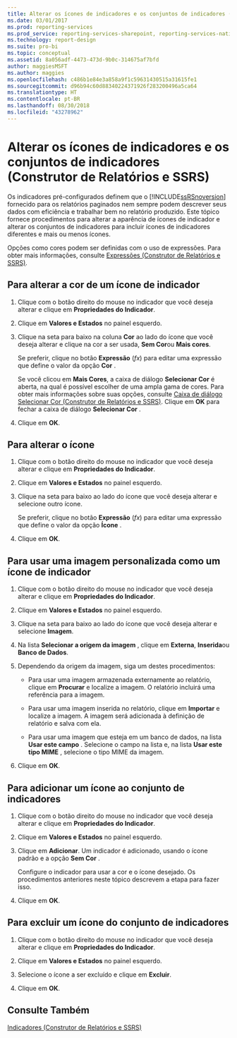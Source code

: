 ```yaml
---
title: Alterar os ícones de indicadores e os conjuntos de indicadores (Construtor de Relatórios e SSRS) | Microsoft Docs
ms.date: 03/01/2017
ms.prod: reporting-services
ms.prod_service: reporting-services-sharepoint, reporting-services-native
ms.technology: report-design
ms.suite: pro-bi
ms.topic: conceptual
ms.assetid: 8a056adf-4473-473d-9b0c-314675af7bfd
author: maggiesMSFT
ms.author: maggies
ms.openlocfilehash: c486b1e84e3a858a9f1c59631430515a31615fe1
ms.sourcegitcommit: d96b94c60d88340224371926f283200496a5ca64
ms.translationtype: HT
ms.contentlocale: pt-BR
ms.lasthandoff: 08/30/2018
ms.locfileid: "43278962"
---
```

# <a name="change-indicator-icons-and-indicator-sets-report-builder-and-ssrs"></a>Alterar os ícones de indicadores e os conjuntos de indicadores (Construtor de Relatórios e SSRS)
  Os indicadores pré-configurados definem que o [!INCLUDE[ssRSnoversion](../../includes/ssrsnoversion-md.md)] fornecido para os relatórios paginados nem sempre podem descrever seus dados com eficiência e trabalhar bem no relatório produzido. Este tópico fornece procedimentos para alterar a aparência de ícones de indicador e alterar os conjuntos de indicadores para incluir ícones de indicadores diferentes e mais ou menos ícones.  
  
 Opções como cores podem ser definidas com o uso de expressões. Para obter mais informações, consulte [Expressões &#40;Construtor de Relatórios e SSRS&#41;](../../reporting-services/report-design/expressions-report-builder-and-ssrs.md).  
  
## <a name="to-change-the-color-of-an-indicator-icon"></a>Para alterar a cor de um ícone de indicador  
  
1.  Clique com o botão direito do mouse no indicador que você deseja alterar e clique em **Propriedades do Indicador**.  
  
2.  Clique em **Valores e Estados** no painel esquerdo.  
  
3.  Clique na seta para baixo na coluna **Cor** ao lado do ícone que você deseja alterar e clique na cor a ser usada, **Sem Cor**ou **Mais cores**.  
  
     Se preferir, clique no botão **Expressão** (*fx*) para editar uma expressão que define o valor da opção **Cor** .  
  
     Se você clicou em **Mais Cores**, a caixa de diálogo **Selecionar Cor** é aberta, na qual é possível escolher de uma ampla gama de cores. Para obter mais informações sobre suas opções, consulte [Caixa de diálogo Selecionar Cor &#40;Construtor de Relatórios e SSRS&#41;](http://msdn.microsoft.com/library/ac7089a3-5c7b-4f53-8348-180610e86da2). Clique em **OK** para fechar a caixa de diálogo **Selecionar Cor** .  
  
4.  Clique em **OK**.  
  
## <a name="to-change-the-icon"></a>Para alterar o ícone  
  
1.  Clique com o botão direito do mouse no indicador que você deseja alterar e clique em **Propriedades do Indicador**.  
  
2.  Clique em **Valores e Estados** no painel esquerdo.  
  
3.  Clique na seta para baixo ao lado do ícone que você deseja alterar e selecione outro ícone.  
  
     Se preferir, clique no botão **Expressão** (*fx*) para editar uma expressão que define o valor da opção **Ícone** .  
  
4.  Clique em **OK**.  
  
## <a name="to-use-a-custom-image-as-an-indicator-icon"></a>Para usar uma imagem personalizada como um ícone de indicador  
  
1.  Clique com o botão direito do mouse no indicador que você deseja alterar e clique em **Propriedades do Indicador**.  
  
2.  Clique em **Valores e Estados** no painel esquerdo.  
  
3.  Clique na seta para baixo ao lado do ícone que você deseja alterar e selecione **Imagem**.  
  
4.  Na lista **Selecionar a origem da imagem** , clique em **Externa**, **Inserida**ou **Banco de Dados**.  
  
5.  Dependendo da origem da imagem, siga um destes procedimentos:  
  
    -   Para usar uma imagem armazenada externamente ao relatório, clique em **Procurar** e localize a imagem. O relatório incluirá uma referência para a imagem.  
  
    -   Para usar uma imagem inserida no relatório, clique em **Importar** e localize a imagem. A imagem será adicionada à definição de relatório e salva com ela.  
  
    -   Para usar uma imagem que esteja em um banco de dados, na lista **Usar este campo** . Selecione o campo na lista e, na lista **Usar este tipo MIME** , selecione o tipo MIME da imagem.  
  
6.  Clique em **OK**.  
  
## <a name="to-add-an-icon-to-the-indicator-set"></a>Para adicionar um ícone ao conjunto de indicadores  
  
1.  Clique com o botão direito do mouse no indicador que você deseja alterar e clique em **Propriedades do Indicador**.  
  
2.  Clique em **Valores e Estados** no painel esquerdo.  
  
3.  Clique em **Adicionar**. Um indicador é adicionado, usando o ícone padrão e a opção **Sem Cor** .  
  
     Configure o indicador para usar a cor e o ícone desejado. Os procedimentos anteriores neste tópico descrevem a etapa para fazer isso.  
  
4.  Clique em **OK**.  
  
## <a name="to-delete-an-icon-to-the-indicator-set"></a>Para excluir um ícone do conjunto de indicadores  
  
1.  Clique com o botão direito do mouse no indicador que você deseja alterar e clique em **Propriedades do Indicador**.  
  
2.  Clique em **Valores e Estados** no painel esquerdo.  
  
3.  Selecione o ícone a ser excluído e clique em **Excluir**.  
  
4.  Clique em **OK**.  
  
## <a name="see-also"></a>Consulte Também  
 [Indicadores &#40;Construtor de Relatórios e SSRS&#41;](../../reporting-services/report-design/indicators-report-builder-and-ssrs.md)  
  
  

